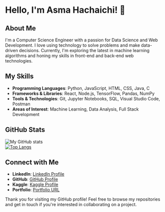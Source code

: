 # Hello, I'm Asma Hachaichi! 👋

## About Me
I'm a Computer Science Engineer with a passion for Data Science and Web Development. 
I love using technology to solve problems and make data-driven decisions. 
Currently, I'm exploring the latest in machine learning algorithms and honing my skills in front-end and back-end web technologies.

## My Skills
- **Programming Languages**: Python, JavaScript, HTML, CSS, Java, C
- **Frameworks & Libraries**: React, Node.js, TensorFlow, Pandas, NumPy
- **Tools & Technologies**: Git, Jupyter Notebooks, SQL, Visual Studio Code, Postman
- **Areas of Interest**: Machine Learning, Data Analysis, Full Stack Development

## GitHub Stats
![My GitHub stats](https://github-readme-streak-stats.herokuapp.com/?user=asma-hachaichi)  
[![Top Langs](https://github-readme-stats.vercel.app/api/top-langs/?username=asma-hachaichi&layout=compact&theme=vision-friendly-dark)](https://github.com/anuraghazra/github-readme-stats)

## Connect with Me
- **LinkedIn**: [LinkedIn Profile](https://www.linkedin.com/in/asma-hachaichi-4a194916a/)
- **GitHub**: [GitHub Profile](https://github.com/asma-hachaichi)
- **Kaggle**: [Kaggle Profile](https://www.kaggle.com/asmahachaichi)
- **Portfolio**: [Portfolio URL](https://asma-hachaichi.github.io/portfolio/?fbclid=IwAR1AvbXEvU34oE_HuVJQLKO6XbTr_fkTJS7VfaJYeDAitKDfua8e-H2qDXk)

Thank you for visiting my GitHub profile! Feel free to browse my repositories and get in touch if you're interested in collaborating on a project.
